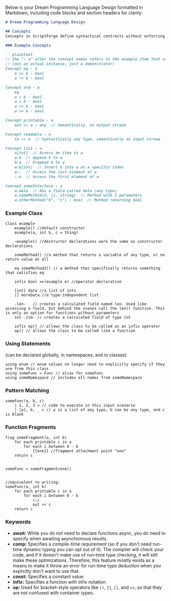 Below is your Dream Programming Language Design formatted in Markdown, including code blocks and section headers for clarity:

```markdown
# Dream Programming Language Design

## Concepts
Concepts in ScriptForge define syntactical contracts without enforcing specific semantics. They are used to specify the required operations for types and can be used interchangeably with types.

### Example Concepts

```plaintext
// the "- a" after the concept names refers to the example item that satisfies the concept
// (not an actual instance, just a demonstrator)
Concept eq - a
    a == b - bool
    a != b - bool

Concept ord - a
    eq
    a < b - bool
    a > b - bool
    a <= b - bool
    a >= b - bool

Concept printable - a
    out << a - any  // Semantically, an output stream

Concept readable - a
    in >> a  // Syntactically any type, semantically an input stream

Concept list - a
    a[int]  // Access an item in a
    a:b  // Append b to a
    b:a  // Prepend b to a
    a:b[int]  // Insert b into a at a specific index
    a::  // Access the last element of a
    ::a  // Access the first element of a

Concept someInterface - a
    a.data  // Has a field called data (any type)
    a.someMethod(b, [], string)  // Method with 3 parameters
    a.otherMethod("b", "c") - bool  // Method returning bool
```

### Example Class

```plaintext
Class example
    example() //default constructor
    example(a, int b, c = thing)
    
    ~example() //destructor declarations work the same as constructor declarations
    
    someMethod() //a method that returns a variable of any type, or no return value at all
    
    eq someMethod2() // a method that specifically returns something that satisfies eq
    
    infix bool ==(example e) //operator declaration
    
    [int] data //a list of ints 
    [] moreData //a type-independent list
    
    -len-   // creates a calculated field named len. Used like accessing a field, but behind the scenes call the len() function. This is only an option for functions without parameters
    int -itm- // creates a calculated field of type int
    
    infix op() // allows the class to be called as an infix operator
    op() // allows the class to be called like a function 
```

### Using Statements

(can be declared globally, in namespaces, and in classes)

```plaintext
using enum // enum values no longer need to explicitly specify if they are from this class 
using someFunc = Func // alias for someFunc
using someNamespace // includes all names from someNamespace
```

### Pattern Matching

```plaintext
someFunc(a, b, c)
    | 1, 2, 3 > // code to execute in this input scenario
    | [a], b, _ > // a is a list of any type, b can be any type, and c is blank
```

### Function Fragments

```plaintext
frag someFragment(a, int b)
    for each printable c in a
        for each i between 0 - b
            {{one}} //fragment attachment point "one"
    return c


someFunc = someFragment>one()


//equivalent to writing:
someFunc(a, int b)
    for each printable c in a
        for each i between 0 - b
            c:i
            out << c
    return c
```

### Keywords

- **await:** While you do not need to declare functions async, you do need to specify when awaiting asynchronous results.
- **comp:** Specifies a compile-time requirement (so if you don't need run-time dynamic typing you can opt out of it). The compiler will check your code, and if it doesn't make use of run-time type checking, it will still make these optimizations. Therefore, this feature mostly exists as a means to make it throw an error for run-time type deduction when you explicitly don't want to use that.
- **const:** Specifies a constant value.
- **infix:** Specifies a function with infix notation.
- **op:** Used for bracket-style operators like `()`, `{}`, `[]`, and `<>`, so that they are not confused with container types.
